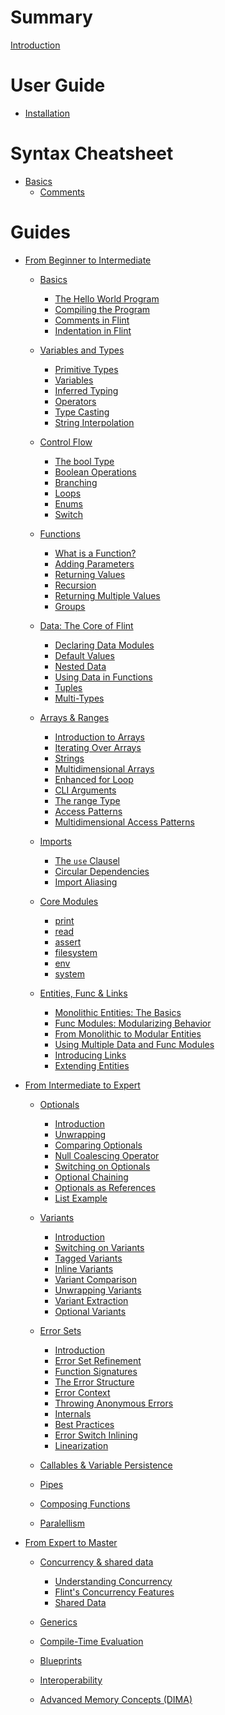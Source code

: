 # Summary

[Introduction](./introduction.md)

# User Guide

- [Installation](./user_guide/installation.md)

# Syntax Cheatsheet

- [Basics]()
  - [Comments]()

# Guides

- [From Beginner to Intermediate](./beginners_guide.md)

  - [Basics](./beginners_guide/1_basics.md)

    - [The Hello World Program](./beginners_guide/1_basics/1_program.md)
    - [Compiling the Program](./beginners_guide/1_basics/2_compiling.md)
    - [Comments in Flint](./beginners_guide/1_basics/3_comments.md)
    - [Indentation in Flint](./beginners_guide/1_basics/4_indentation.md)

  - [Variables and Types](./beginners_guide/2_variables_and_types.md)

    - [Primitive Types](./beginners_guide/2_variables_and_types/1_primitive_types.md)
    - [Variables](./beginners_guide/2_variables_and_types/2_variables.md)
    - [Inferred Typing](./beginners_guide/2_variables_and_types/3_inferred_typing.md)
    - [Operators](./beginners_guide/2_variables_and_types/4_operators.md)
    - [Type Casting](./beginners_guide/2_variables_and_types/5_typecasting.md)
    - [String Interpolation](./beginners_guide/2_variables_and_types/6_string_interpolation.md)

  - [Control Flow](./beginners_guide/3_control_flow.md)

    - [The bool Type](./beginners_guide/3_control_flow/1_the_bool_type.md)
    - [Boolean Operations](./beginners_guide/3_control_flow/2_boolean_operations.md)
    - [Branching](./beginners_guide/3_control_flow/3_branching.md)
    - [Loops](./beginners_guide/3_control_flow/4_loops.md)
    - [Enums](./beginners_guide/3_control_flow/5_enums.md)
    - [Switch](./beginners_guide/3_control_flow/6_switch.md)

  - [Functions](./beginners_guide/4_functions.md)

    - [What is a Function?](./beginners_guide/4_functions/1_what_is_a_function.md)
    - [Adding Parameters](./beginners_guide/4_functions/2_adding_parameters.md)
    - [Returning Values](./beginners_guide/4_functions/3_returning_values.md)
    - [Recursion](./beginners_guide/4_functions/4_recursion.md)
    - [Returning Multiple Values](./beginners_guide/4_functions/5_returning_multiple_values.md)
    - [Groups](./beginners_guide/4_functions/6_groups.md)

  - [Data: The Core of Flint](./beginners_guide/5_data.md)

    - [Declaring Data Modules](./beginners_guide/5_data/1_declaring_data_modules.md)
    - [Default Values](./beginners_guide/5_data/2_default_values.md)
    - [Nested Data](./beginners_guide/5_data/3_nested_data.md)
    - [Using Data in Functions](./beginners_guide/5_data/4_using_data_in_functions.md)
    - [Tuples](./beginners_guide/5_data/5_tuples.md)
    - [Multi-Types](./beginners_guide/5_data/6_multi_types.md)

  - [Arrays & Ranges](./beginners_guide/6_arrays.md)

    - [Introduction to Arrays](./beginners_guide/6_arrays/1_introduction.md)
    - [Iterating Over Arrays](./beginners_guide/6_arrays/2_iterating_over_arrays.md)
    - [Strings](./beginners_guide/6_arrays/3_strings.md)
    - [Multidimensional Arrays](./beginners_guide/6_arrays/4_multidimensional_arrays.md)
    - [Enhanced for Loop](./beginners_guide/6_arrays/5_enhanced_for_loop.md)
    - [CLI Arguments](./beginners_guide/6_arrays/6_cli_arguments.md)
    - [The range Type]()
    - [Access Patterns]()
    - [Multidimensional Access Patterns]()

  - [Imports](./beginners_guide/7_imports.md)

    - [The `use` Clausel](./beginners_guide/7_imports/1_the_use_clausel.md)
    - [Circular Dependencies](./beginners_guide/7_imports/2_circular_dependencies.md)
    - [Import Aliasing](./beginners_guide/7_imports/3_import_aliasing.md)

  - [Core Modules](./beginners_guide/8_core_modules.md)

    - [print](./beginners_guide/8_core_modules/1_print.md)
    - [read](./beginners_guide/8_core_modules/2_read.md)
    - [assert](./beginners_guide/8_core_modules/3_assert.md)
    - [filesystem](./beginners_guide/8_core_modules/4_filesystem.md)
    - [env](./beginners_guide/8_core_modules/5_env.md)
    - [system](./beginners_guide/8_core_modules/6_system.md)

  - [Entities, Func & Links]()

    - [Monolithic Entities: The Basics]()
    - [Func Modules: Modularizing Behavior]()
    - [From Monolithic to Modular Entities]()
    - [Using Multiple Data and Func Modules]()
    - [Introducing Links]()
    - [Extending Entities]()

- [From Intermediate to Expert](./intermediates_guide.md)

  - [Optionals](./intermediates_guide/1_optionals.md)

    - [Introduction](./intermediates_guide/1_optionals/1_introduction.md)
    - [Unwrapping](./intermediates_guide/1_optionals/2_unwrapping.md)
    - [Comparing Optionals](./intermediates_guide/1_optionals/3_comparing_optionals.md)
    - [Null Coalescing Operator](./intermediates_guide/1_optionals/4_null_coalescing.md)
    - [Switching on Optionals](./intermediates_guide/1_optionals/5_optional_switch.md)
    - [Optional Chaining](./intermediates_guide/1_optionals/6_optional_chaining.md)
    - [Optionals as References](./intermediates_guide/1_optionals/7_references.md)
    - [List Example](./intermediates_guide/1_optionals/8_list.md)

  - [Variants](./intermediates_guide/2_variants.md)

    - [Introduction](./intermediates_guide/2_variants/1_introduction.md)
    - [Switching on Variants](./intermediates_guide/2_variants/2_variant_switch.md)
    - [Tagged Variants](./intermediates_guide/2_variants/3_tagged.md)
    - [Inline Variants](./intermediates_guide/2_variants/4_inline_variants.md)
    - [Variant Comparison](./intermediates_guide/2_variants/5_comparison.md)
    - [Unwrapping Variants](./intermediates_guide/2_variants/6_unwrapping.md)
    - [Variant Extraction](./intermediates_guide/2_variants/7_extraction.md)
    - [Optional Variants]()

  - [Error Sets](./intermediates_guide/3_error_sets.md)

    - [Introduction](./intermediates_guide/3_error_sets/1_introduction.md)
    - [Error Set Refinement](./intermediates_guide/3_error_sets/2_refinement.md)
    - [Function Signatures](./intermediates_guide/3_error_sets/3_signatures.md)
    - [The Error Structure](./intermediates_guide/3_error_sets/4_structure.md)
    - [Error Context](./intermediates_guide/3_error_sets/5_context.md)
    - [Throwing Anonymous Errors](./intermediates_guide/3_error_sets/6_anonymous.md)
    - [Internals](./intermediates_guide/3_error_sets/7_internals.md)
    - [Best Practices](./intermediates_guide/3_error_sets/8_best_practices.md)
    - [Error Switch Inlining]()
    - [Linearization]()

  - [Callables & Variable Persistence]()

  - [Pipes]()

  - [Composing Functions]()

  - [Paralellism]()

- [From Expert to Master]()

  - [Concurrency & shared data]()

    - [Understanding Concurrency]()
    - [Flint's Concurrency Features]()
    - [Shared Data]()

  - [Generics]()

  - [Compile-Time Evaluation]()

  - [Blueprints]()

  - [Interoperability]()

  - [Advanced Memory Concepts (DIMA)]()
